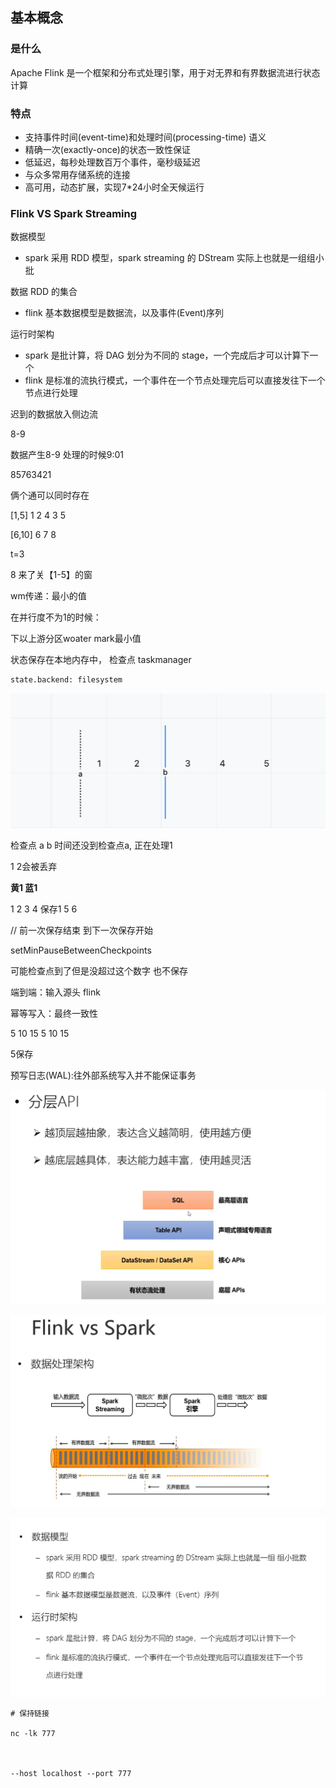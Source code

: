 





## 基本概念

### 是什么



Apache Flink 是一个框架和分布式处理引擎，用于对无界和有界数据流进行状态计算



### 特点



- 支持事件时间(event-time)和处理时间(processing-time) 语义
- 精确一次(exactly-once)的状态一致性保证
- 低延迟，每秒处理数百万个事件，毫秒级延迟
- 与众多常用存储系统的连接
- 高可用，动态扩展，实现7*24小时全天候运行



### **Flink** VS **Spark Streaming**



数据模型

-  spark 采用 RDD 模型，spark streaming 的 DStream 实际上也就是一组组小批

  数据 RDD 的集合

-  flink 基本数据模型是数据流，以及事件(Event)序列



运行时架构

-   spark 是批计算，将 DAG 划分为不同的 stage，一个完成后才可以计算下一个
-   flink 是标准的流执行模式，一个事件在一个节点处理完后可以直接发往下一个节点进行处理













迟到的数据放入侧边流



 8-9

数据产生8-9 处理的时候9:01









85763421



俩个通可以同时存在



[1,5] 1 2 4 3 5

[6,10] 6 7 8

t=3

8 来了关【1-5】的窗







wm传递：最小的值













在并行度不为1的时候：

下以上游分区woater mark最小值









状态保存在本地内存中， 检查点 taskmanager









```sh
state.backend: filesystem
```







![](https://raw.githubusercontent.com/imattdu/img/main/img/202202250048678.png)





检查点 a b 时间还没到检查点a, 正在处理1



1 2会被丢弃 





**黄1 蓝1**







1 2 3 4 保存1 5 6



// 前一次保存结束 到下一次保存开始

setMinPauseBetweenCheckpoints

可能检查点到了但是没超过这个数字 也不保存









端到端：输入源头 flink







幂等写入：最终一致性





5 10 15 5 10 15

5保存





预写日志(WAL):往外部系统写入并不能保证事务



![](https://raw.githubusercontent.com/imattdu/img/main/img/202212171420271.png)













![](https://raw.githubusercontent.com/imattdu/img/main/img/202212171539214.png)











![](https://raw.githubusercontent.com/imattdu/img/main/img/202212171543338.png)







```
# 保持链接

nc -lk 777



--host localhost --port 777
```











